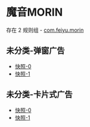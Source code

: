# 魔音MORIN

存在 2 规则组 - [com.feiyu.morin](/src/apps/com.feiyu.morin.ts)

## 未分类-弹窗广告

- [快照-0](https://i.gkd.li/i/13521556)
- [快照-1](https://i.gkd.li/i/13546184)

## 未分类-卡片式广告

- [快照-0](https://i.gkd.li/i/13521680)
- [快照-1](https://i.gkd.li/i/13625476)
